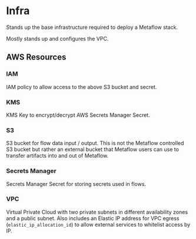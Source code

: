 # Infra

Stands up the base infrastructure required to deploy a Metaflow stack.

Mostly stands up and configures the VPC.

## AWS Resources

### IAM

IAM policy to allow access to the above S3 bucket and secret.

### KMS

KMS Key to encrypt/decrypt AWS Secrets Manager Secret.

### S3

S3 bucket for flow data input / output. This is not the Metaflow controlled S3 bucket but rather an external bucket 
that Metaflow users can use to transfer artifacts into and out of Metaflow.

### Secrets Manager

Secrets Manager Secret for storing secrets used in flows.

### VPC

Virtual Private Cloud with two private subnets in different availability zones and a public subnet. Also includes an 
Elastic IP address for VPC egress (`elastic_ip_allocation_id`) to allow external services to whitelist access by IP.